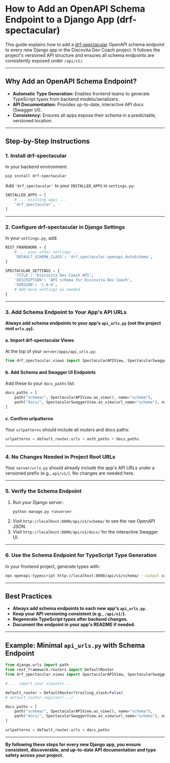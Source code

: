 # How to Add an OpenAPI Schema Endpoint to a Django App (drf-spectacular)

This guide explains how to add a [drf-spectacular](https://drf-spectacular.readthedocs.io/) OpenAPI schema endpoint to every new Django app in the Discovita Dev Coach project. It follows the project's versioned API structure and ensures all schema endpoints are consistently exposed under `/api/v1/`.

---

## Why Add an OpenAPI Schema Endpoint?
- **Automatic Type Generation:** Enables frontend teams to generate TypeScript types from backend models/serializers.
- **API Documentation:** Provides up-to-date, interactive API docs (Swagger UI).
- **Consistency:** Ensures all apps expose their schema in a predictable, versioned location.

---

## Step-by-Step Instructions

### 1. Install drf-spectacular

In your backend environment:

```sh
pip install drf-spectacular
```

Add `'drf_spectacular'` to your `INSTALLED_APPS` in `settings.py`:

```python
INSTALLED_APPS = [
    # ... existing apps ...
    'drf_spectacular',
]
```

---

### 2. Configure drf-spectacular in Django Settings

In your `settings.py`, add:

```python
REST_FRAMEWORK = {
    # ... your other settings ...
    'DEFAULT_SCHEMA_CLASS': 'drf_spectacular.openapi.AutoSchema',
}

SPECTACULAR_SETTINGS = {
    'TITLE': 'Discovita Dev Coach API',
    'DESCRIPTION': 'API schema for Discovita Dev Coach',
    'VERSION': '1.0.0',
    # Add more settings as needed
}
```

---

### 3. Add Schema Endpoint to Your App's API URLs

**Always add schema endpoints to your app's `api_urls.py` (not the project root `urls.py`).**

#### a. Import drf-spectacular Views

At the top of your `server/apps/api_urls.py`:

```python
from drf_spectacular.views import SpectacularAPIView, SpectacularSwaggerView
```

#### b. Add Schema and Swagger UI Endpoints

Add these to your `docs_paths` list:

```python
docs_paths = [
    path("schema/", SpectacularAPIView.as_view(), name="schema"),
    path("docs/", SpectacularSwaggerView.as_view(url_name="schema"), name="swagger-ui"),
]
```

#### c. Confirm urlpatterns

Your `urlpatterns` should include all routers and docs paths:

```python
urlpatterns = default_router.urls + auth_paths + docs_paths
```

---

### 4. No Changes Needed in Project Root URLs

Your `server/urls.py` should already include the app's API URLs under a versioned prefix (e.g., `api/v1/`). No changes are needed here.

---

### 5. Verify the Schema Endpoint

1. Run your Django server:
   ```sh
   python manage.py runserver
   ```
2. Visit `http://localhost:8000/api/v1/schema/` to see the raw OpenAPI JSON.
3. Visit `http://localhost:8000/api/v1/docs/` for the interactive Swagger UI.

---

### 6. Use the Schema Endpoint for TypeScript Type Generation

In your frontend project, generate types with:

```sh
npx openapi-typescript http://localhost:8000/api/v1/schema/ --output src/types/api-types.ts
```

---

## Best Practices
- **Always add schema endpoints to each new app's `api_urls.py`.**
- **Keep your API versioning consistent (e.g., `/api/v1/`).**
- **Regenerate TypeScript types after backend changes.**
- **Document the endpoint in your app's README if needed.**

---

## Example: Minimal `api_urls.py` with Schema Endpoint

```python
from django.urls import path
from rest_framework.routers import DefaultRouter
from drf_spectacular.views import SpectacularAPIView, SpectacularSwaggerView

# ... import your viewsets ...

default_router = DefaultRouter(trailing_slash=False)
# default_router.register(...)

docs_paths = [
    path("schema/", SpectacularAPIView.as_view(), name="schema"),
    path("docs/", SpectacularSwaggerView.as_view(url_name="schema"), name="swagger-ui"),
]

urlpatterns = default_router.urls + docs_paths
```

---

**By following these steps for every new Django app, you ensure consistent, discoverable, and up-to-date API documentation and type safety across your project.** 